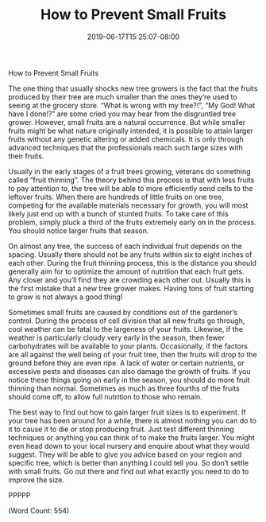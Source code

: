 ﻿---
title: "How to Prevent Small Fruits"
date: 2019-06-17T15:25:07-08:00
description: "Fruit-Trees Tips for Web Success"
featured_image: "/images/Fruit-Trees.jpg"
tags: ["Fruit Trees"]
---

How to Prevent Small Fruits

The one thing that usually shocks new tree growers is the fact that the fruits produced by their tree are much smaller than the ones they’re used to seeing at the grocery store. “What is wrong with my tree?!”, “My God! What have I done!?” are some cried you may hear from the disgruntled tree grower. However, small fruits are a natural occurrence. But while smaller fruits might be what nature originally intended, it is possible to attain larger fruits without any genetic altering or added chemicals. It is only through advanced techniques that the professionals reach such large sizes with their fruits.

Usually in the early stages of a fruit trees growing, veterans do something called “fruit thinning”. The theory behind this process is that with less fruits to pay attention to, the tree will be able to more efficiently send cells to the leftover fruits. When there are hundreds of little fruits on one tree, competing for the available materials necessary for growth, you will most likely just end up with a bunch of stunted fruits. To take care of this problem, simply pluck a third of the fruits extremely early on in the process. You should notice larger fruits that season.

On almost any tree, the success of each individual fruit depends on the spacing. Usually there should not be any fruits within six to eight inches of each other. During the fruit thinning process, this is the distance you should generally aim for to optimize the amount of nutrition that each fruit gets. Any closer and you’ll find they are crowding each other out. Usually this is the first mistake that a new tree grower makes. Having tons of fruit starting to grow is not always a good thing!

Sometimes small fruits are caused by conditions out of the gardener’s control. During the process of cell division that all new fruits go through, cool weather can be fatal to the largeness of your fruits. Likewise, if the weather is particularly cloudy very early in the season, then fewer carbohydrates will be available to your plants. Occasionally, if the factors are all against the well being of your fruit tree, then the fruits will drop to the ground before they are even ripe. A lack of water or certain nutrients, or excessive pests and diseases can also damage the growth of fruits. If you notice these things going on early in the season, you should do more fruit thinning than normal. Sometimes as much as three fourths of the fruits should come off, to allow full nutrition to those who remain.

The best way to find out how to gain larger fruit sizes is to experiment. If your tree has been around for a while, there is almost nothing you can do to it to cause it to die or stop producing fruit. Just test different thinning techniques or anything you can think of to make the fruits larger. You might even head down to your local nursery and enquire about what they would suggest. They will be able to give you advice based on your region and specific tree, which is better than anything I could tell you. So don’t settle with small fruits. Go out there and find out what exactly you need to do to improve the size.

PPPPP

(Word Count: 554)
